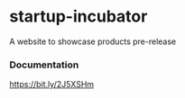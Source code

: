 # startup-incubator
A website to showcase products pre-release

### Documentation
https://bit.ly/2J5XSHm
